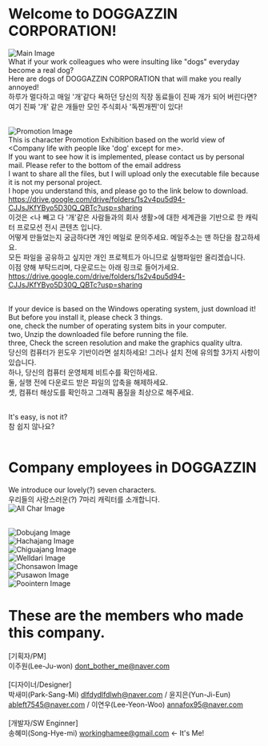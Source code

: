 # Welcome to DOGGAZZIN CORPORATION!
![Main Image](./img/main.jpg)<br/>
What if your work colleagues who were insulting like "dogs" everyday 
become a real dog? <br/>
Here are dogs of DOGGAZZIN CORPORATION that will make you really 
annoyed! <br/>
하루가 멀다하고 매일 '개'같다 욕하던 당신의 직장 동료들이 진짜 개가 되어 
버린다면? <br/>
여기 진짜 '개' 같은 개들만 모인 주식회사 '독찐개찐'이 있다! <br/><br/>

![Promotion Image](./img/promotion.jpg)<br/>
This is character Promotion Exhibition based on the world view of <Company life with people like 'dog' except for me>. <br/>
If you want to see how it is implemented, please contact us by personal 
mail. Please refer to the bottom of the email address <br/>
I want to share all the files, but I will upload only the executable file because it is not my personal project. <br/>
I hope you understand this, and please go to the link below to download. <br/>
https://drive.google.com/drive/folders/1s2v4pu5d94-CJJsJKfYByo5D30Q_QBTc?usp=sharing <br/>
이것은 <나 빼고 다 '개'같은 사람들과의 회사 생활>에 대한 세계관을 기반으로 한 캐릭터 프로모션 전시 콘텐츠 입니다.<br/>
어떻게 만들었는지 궁금하다면 개인 메일로 문의주세요. 메일주소는 맨 하단을 참고하세요. <br/>
모든 파일을 공유하고 싶지만 개인 프로젝트가 아니므로 실행파일만 올리겠습니다. <br/>
이점 양해 부탁드리며, 다운로드는 아래 링크로 들어가세요. <br/>
https://drive.google.com/drive/folders/1s2v4pu5d94-CJJsJKfYByo5D30Q_QBTc?usp=sharing <br/><br/>

If your device is based on the Windows operating system, just download 
it! But before you install it, please check 3 things. <br/>
one, check the number of operating system bits in your computer. <br/>
two, Unzip the downloaded file before running the file. <br/>
three, Check the screen resolution and make the graphics quality ultra. <br/>
당신의 컴퓨터가 윈도우 기반이라면 설치하세요! 그러나 설치 전에 유의할 3가지 사항이 있습니다. <br/>
하나, 당신의 컴퓨터 운영체제 비트수를 확인하세요. <br/>
둘, 실행 전에 다운로드 받은 파일의 압축을 해제하세요. <br/>
셋, 컴퓨터 해상도를 확인하고 그래픽 품질을 최상으로 해주세요. <br/><br/>

It's easy, is not it? <br/>
참 쉽지 않나요? <br/><br/>

# Company employees in DOGGAZZIN 
We introduce our lovely(?) seven characters. <br/>
우리들의 사랑스러운(?) 7마리 캐릭터를 소개합니다. <br/>
![All Char Image](./img/all_char.jpg)<br/><br/>

![Dobujang Image](./img/dobujang.jpg)<br/>
![Hachajang Image](./img/hachajang.jpg)<br/>
![Chiguajang Image](./img/chiguajang.jpg)<br/>
![Welldari Image](./img/welldari.jpg)<br/>
![Chonsawon Image](./img/chonsawon.jpg)<br/>
![Pusawon Image](./img/pusawon.jpg)<br/>
![Poointern Image](./img/poointern.jpg)<br/>

# These are the members who made this company.
[기획자/PM] <br/>
이주원(Lee-Ju-won) dont_bother_me@naver.com <br/><br/>
[디자이너/Designer] <br/>
박새미(Park-Sang-Mi) dlfdydlfdlwh@naver.com / 윤지은(Yun-Ji-Eun) 
ableft7545@naver.com / 이연우(Lee-Yeon-Woo) annafox95@naver.com 
<br/><br/>
[개발자/SW Enginner] <br/>
송혜미(Song-Hye-mi) workinghamee@gmail.com <- It's Me! <br/><br/>
